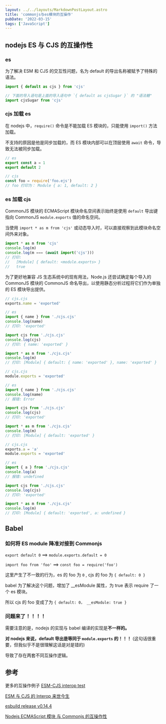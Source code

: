 ```yaml
---
layout: ../../layouts/MarkdownPostLayout.astro
title: 'commonjs与es模块的互操作'
pubDate: '2022-03-15'
tags: ['JavaScript']
---
```


## nodejs ES 与 CJS 的互操作性

### es

为了解决 ESM 和 CJS 的交互性问题，名为 default 的导出名称被赋予了特殊的语法。

```js
import { default as cjs } from 'cjs'

// 下面的导入语句是上面的导入语句中 `{ default as cjsSugar }` 的 "语法糖"
import cjsSugar from 'cjs'
```

### cjs 加载 es

在 nodejs 中，`require()` 命令是不能加载 ES 模块的，只能使用 `import()` 方法加载。

不支持的原因是他是同步加载的，而 ES 模块内部可以在顶层使用 `await` 命令，导致无法被同步加载。

```js
// es
export const a = 1
export default 2

// cjs
const foo = require('foo.ejs')
// foo 打印为： Module { a: 1, default: 2 }
```

### es 加载 cjs

CommonJS 模块的 ECMAScript 模块命名空间表示始终是使用 `default` 导出键指向 CommonJS `module.exports` 值的命名空间。

当使用 `import * as m from 'cjs'` 或动态导入时，可以直接观察到此模块命名空间外来对象。

```js
import * as m from 'cjs'
console.log(m)
console.log(m === (await import('cjs')))
// 打印:
//   [Module] { default: <module.exports> }
//   true
```

为了更好地兼容 JS 生态系统中的现有用法，Node.js 还尝试确定每个导入的 CommonJS 模块的 CommonJS 命名导出，以使用静态分析过程将它们作为单独的 ES 模块导出提供。

```js
// cjs.cjs
exports.name = 'exported'

// es
import { name } from './cjs.cjs'
console.log(name)
// 打印: 'exported'

import cjs from './cjs.cjs'
console.log(cjs)
// 打印: { name: 'exported' }

import * as m from './cjs.cjs'
console.log(m)
// 打印: [Module] { default: { name: 'exported' }, name: 'exported' }
```

```js
// cjs.cjs
module.exports = 'exported'

// es
import { name } from './cjs.cjs'
console.log(name)
// 报错: Error

import cjs from './cjs.cjs'
console.log(cjs)
// 打印: 'exported'

import * as m from './cjs.cjs'
console.log(m)
// 打印: [Module] { default: 'exported' }
```

```js
// cjs.cjs
exports.a = 'a'
module.exports = 'exported'

// es
import { a } from './cjs.cjs'
console.log(a)
// 报错: undefined

import cjs from './cjs.cjs'
console.log(cjs)
// 打印: 'exported'

import * as m from './cjs.cjs'
console.log(m)
// 打印: [Module] { default: 'exported', a: undefined }
```

## Babel

### 如何将 ES module 降准对接到 Commonjs

`export default 0` ==> `module.exports.default = 0`

`import foo from 'foo'` ==> `const foo = require('foo')`

这里产生了不一致的行为，es 的 foo 为 `0` , cjs 的 foo 为 `{ default: 0 }`

babel 为了解决这个问题，增加了 \_\_esModule 属性，为 true 表示 require 了一个 es 模块。

所以 cjs 的 foo 变成了为 `{ default: 0， __esModule: true }`

### 问题来了！！！！

需要注意的是，nodejs 的实现与 babel 编译的实现是**不一样的。**

**对 nodejs 来说，default 导出是等同于 `module.exports` 的！！！** (这句话很重要，但我似乎不是很理解这话是对是错的)

导致了存在两套不同互操作逻辑。

## 参考

更多的互操作例子 [ESM-CJS interop test](https://sokra.github.io/interop-test/)

[ESM 与 CJS 的 Interop 来世今生](https://mp.weixin.qq.com/s/3TKcUeoyzXvH3MGVI6Dj9A)

[esbuild release v0.14.4](https://github.com/evanw/esbuild/releases/tag/v0.14.4)

[Nodejs ECMAScript 模块 与 Commonjs 的互操作性](http://nodejs.cn/api/esm.html#interoperability-with-commonjs)
